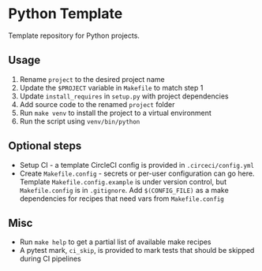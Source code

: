 # Python Template

Template repository for Python projects.

## Usage

1. Rename `project` to the desired project name
2. Update the `$PROJECT` variable in `Makefile` to match step 1
3. Update `install_requires` in `setup.py` with project dependencies
4. Add source code to the renamed `project` folder
5. Run `make venv` to install the project to a virtual environment
6. Run the script using `venv/bin/python`

## Optional steps
* Setup CI - a template CircleCI config is provided in `.circeci/config.yml`
* Create `Makefile.config` - secrets or per-user configuration can go here.
  Template `Makefile.config.example` is under version control, but `Makefile.config`
  is in `.gitignore`. Add `$(CONFIG_FILE)` as a make dependencies for recipes that
  need vars from `Makefile.config`

## Misc

* Run `make help` to get a partial list of available make recipes
* A pytest mark, `ci_skip`, is provided to mark tests that should be skipped 
  during CI pipelines
